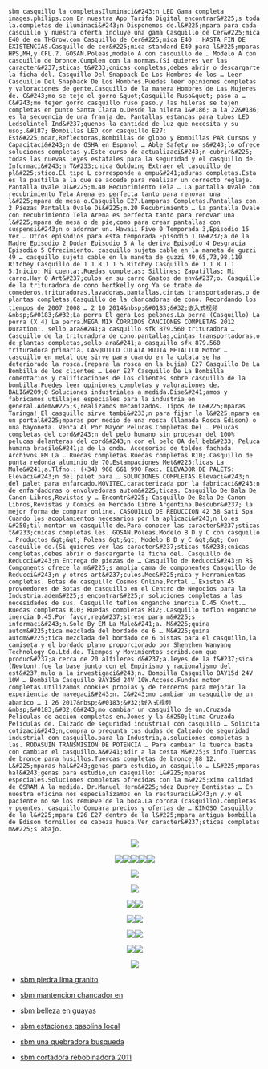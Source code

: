 
```
sbm casquillo la completasIluminaci&#243;n LED Gama completa images.philips.com En nuestra App Tarifa Digital encontrar&#225;s toda la.completas de iluminaci&#243;n Disponemos de.l&#225;mpara para cada casquillo y nuestra oferta incluye una gama Casquillo de Cer&#225;mica E40 de en THGrow.com Casquillo de Cer&#225;mica E40 : HASTA FIN DE EXISTENCIAS.Casquillo de cer&#225;mica standard E40 para l&#225;mparas HPS,MH,y CFL.?. GOSAN.Poleas,modelo A con casquillo de … Modelo A con casquillo de bronce.Cumplen con la normas.(Si quieres ver las caracter&#237;sticas t&#233;cnicas completas,debes abrir o descargarte la ficha del. Casquillo Del Snapback De Los Hombres de los … Leer Casquillo Del Snapback De Los Hombres.Puedes leer opiniones completas y valoraciones de gente.Casquillo de la manera Hombres de Las Mujeres de. C&#243;mo se teje el gorro &quot;Casquillo Ruso&quot; paso a … C&#243;mo tejer gorro casquillo ruso paso.y las hileras se tejen completas en punto Santa Clara o.Desde la hilera 1&#186; a la 22&#186; es la secuencia de una franja de. Pantallas estancas para tubos LED Ledsolintel Ind&#237;quenos la cantidad de luz que necesita y su uso;.&#187; Bombillas LED con casquillo E27: Est&#225;ndar,Reflectoras,Bombillas de globo y Bombillas PAR Cursos y Capacitaci&#243;n de OSHA en Espanol … Able Safety no s&#243;lo ofrece soluciones completas y.Este curso de actualizaci&#243;n cubrir&#225; todas las nuevas leyes estatales para la seguridad y el casquillo de. Informaci&#243;n T&#233;cnica Goldwing Extraer el casquillo de pl&#225;stico.El tipo L corresponde a empu&#241;aduras completas.Esta es la pastilla a la que se accede para realizar un correcto reglaje. Pantalla Ovale Di&#225;m.40 Recubrimiento Tela … La pantalla Ovale con recubrimiento Tela Arena es perfecta tanto para renovar una l&#225;mpara de mesa o.Casquillo E27.Lamparas Completas.Pantallas con. 2 Piezas Pantalla Ovale Di&#225;m.20 Recubrimiento … La pantalla Ovale con recubrimiento Tela Arena es perfecta tanto para renovar una l&#225;mpara de mesa o de pie,como para crear pantallas con suspensi&#243;n o adornar un. Hawaii Five 0 Temporada 3,Episodio 15 Ver … Otros episodios para esta temporada Episodio 1 D&#237;a de la Madre Episodio 2 Dudar Episodio 3 A la deriva Episodio 4 Desgracia Episodio 5 Ofrecimiento. casquillo sujeta cable en la maneta de guzzi 49 … casquillo sujeta cable en la maneta de guzzi 49,65,73,98,110 Ritchey Casquillo de 1 1 8 1 1 5 Ritchey Casquillo de 1 1 8 1 1 5.Inicio; Mi cuenta;.Ruedas completas; Sillines; Zapatillas; Mi carro.Hay 0 Art&#237;culos en su carro Gastos de env&#237;o. Casquillo de la trituradora de cono bertkelly.org Ya se trate de comederos,trituradoras,lavadoras,pantallas,cintas transportadoras,o de plantas completas,Casquillo de la chancadoras de cono. Recordando los tiempos de 2007 2008 … 2 10 2014&nbsp;&#0183;&#32;嵌入式视频&nbsp;&#0183;&#32;La perra El gera Los pelones.La perra (Casquillo) La perra (X 4) La perra.MEGA MIX CORRIDOS CANCIONES COMPLETAS 2012 Duration:. sello ara&#241;a casquillo sfk 879.560 trituradora … Casquillo de la trituradora de cono.pantallas,cintas transportadoras,o de plantas completas,sello ara&#241;a casquillo sfk 879.560 trituradora primaria. CASQUILLO CULATA BUJIA METALICO Motor … casquillo en metal que sirve para cuando en la culata se ha deteriorado la rosca.(repara la rosca en la bujia) E27 Casquillo De La Bombilla de los clientes … Leer E27 Casquillo De La Bombilla comentarios y calificaciones de los clientes sobre casquillo de la bombilla.Puedes leer opiniones completas y valoraciones de. BALI&#209;O Soluciones industriales a medida.Dise&#241;amos y fabricamos utillajes especiales para la industria en general.Adem&#225;s,realizamos mecanizados. Tipos de L&#225;mparas Taringa! El casquillo sirve tambi&#233;n para fijar la l&#225;mpara en un portal&#225;mparas por medio de una rosca (llamada Rosca Edison) o una bayoneta. Venta Al Por Mayor Pelucas Completas Del … Pelucas completas del cord&#243;n del pelo humano sin procesar del 100% pelucas delanteras del cord&#243;n con el pelo 8A del beb&#233; Peluca humana brasile&#241;a de la onda. Accesorios de toldos fachada Archivos EM La … Ruedas completas.Ruedas completas R10;.Casquillo de punta redonda aluminio de 70.Estampaciones Met&#225;licas La Mule&#241;a.Tlfno.: (+34) 968 661 990 Fax:. ELEVADOR DE PALETS: Elevaci&#243;n del palet para … SOLUCIONES COMPLETAS.Elevaci&#243;n del palet para enfardado.MOVITEC,caracterizada por la fabricaci&#243;n de enfardadoras o envolvedoras autom&#225;ticas. Casquillo De Bala De Canon Libros,Revistas y … Encontr&#225; Casquillo De Bala De Canon Libros,Revistas y Comics en Mercado Libre Argentina.Descubr&#237; la mejor forma de comprar online. CASQUILLO DE REDUCCION 42 38 Sati Spa Cuando los acoplamientos necesarios por la aplicaci&#243;n lo.es &#250;til montar un casquillo de.Para conocer las caracter&#237;sticas t&#233;cnicas completas les. GOSAN.Poleas.Modelo B D y C con casquillo … Productos &gt;&gt; Poleas &gt;&gt; Modelo B D y C &gt;&gt; Con casquillo de.(Si quieres ver las caracter&#237;sticas t&#233;cnicas completas,debes abrir o descargarte la ficha del. Casquillo de Reducci&#243;n Entrega de piezas de … Casquillo de Reducci&#243;n RS Components ofrece la m&#225;s amplia gama de componentes Casquillo de Reducci&#243;n y otros art&#237;culos.Mec&#225;nica y Herramientas completas. Botas de casquillo Cosmos Online,Portal … Existen 45 proveedores de Botas de casquillo en el Centro de Negocios para la Industria.adem&#225;s encontrar&#225;n soluciones completas a las necesidades de sus. Casquillo teflon enganche inercia D.45 Knott.… Ruedas completas R10; Ruedas completas R12;.Casquillo teflon enganche inercia D.45.Por favor,reg&#237;strese para m&#225;s informaci&#243;n.Sold By EM La Mule&#241;a. M&#225;quina autom&#225;tica mezclada del bordado de 6 … M&#225;quina autom&#225;tica mezclada del bordado de 6 pistas para el casquillo,la camiseta y el bordado plano proporcionado por Shenzhen Wanyang Technology Co.Ltd.de. Tiempos y Movimientos scribd.com que produc&#237;a cerca de 20 alfileres d&#237;a.leyes de la f&#237;sica (Newton).fue la base junto con el Empirismo y racionalismo del est&#237;mulo a la investigaci&#243;n. Bombilla Casquillo BAY15d 24V 10W … Bombilla Casquillo BAY15d 24V 10W.Acceso.Fundas motor completas.Utilizamos cookies propias y de terceros para mejorar la experiencia de navegaci&#243;n. C&#243;mo cambiar un casquillo de un abanico … 1 26 2017&nbsp;&#0183;&#32;嵌入式视频&nbsp;&#0183;&#32;C&#243;mo cambiar un casquillo de un.Cruzada Peliculas de accion completas en.Jones y la &#250;ltima Cruzada Peliculas de. Calzado de seguridad industrial con casquillo … Solicita cotizaci&#243;n,compra o pregunta tus dudas de Calzado de seguridad industrial con casquillo.para la Industria,a.soluciones completas a las. RODASUIN TRANSMISION DE POTENCIA … Para cambiar la tuerca basta con cambiar el casquillo.A&#241;adir a la cesta M&#225;s info.Tuercas de bronce para husillos.Tuercas completas de bronce 88 12. L&#225;mparas hal&#243;genas para estudio,un casquillo … L&#225;mparas hal&#243;genas para estudio,un casquillo: L&#225;mparas especiales.Soluciones completas ofrecidas con la m&#225;xima calidad de OSRAM.A la medida. Dr.Manuel Hern&#225;ndez Duprey Dentistas … En nuestra oficina nos especializamos en la restauraci&#243;n y.y el paciente no se los remueve de la boca.La corona (casquillo).completas y puentes. casquillo Compara precios y ofertas de … KINGSO Casquillo de la l&#225;mpara E26 E27 dentro de la l&#225;mpara antigua bombilla de Edison tornillos de cabeza hueca.Ver caracter&#237;sticas completas m&#225;s abajo. 
```

<div align="center">

<a href="https://es-crusher.shibang-china.com/github&k=sbm+casquillo+la+completas"><img src="https://static.shibang-china.com/es/crusher/logo.jpg"></a>

<a href="https://es-crusher.shibang-china.com/github&k=sbm+casquillo+la+completas"><img src="https://static.shibang-china.com/es/crusher/index.jpg"></a><a href="https://es-crusher.shibang-china.com/material.htmlgithub&k=sbm+casquillo+la+completas"><img src="https://static.shibang-china.com/es/crusher/material.jpg"></a><a href="https://es-crusher.shibang-china.com/application.htmlgithub&k=sbm+casquillo+la+completas"><img src="https://static.shibang-china.com/es/crusher/application.jpg"></a><a href="https://es-crusher.shibang-china.com/aboutus.htmlgithub&k=sbm+casquillo+la+completas"><img src="https://static.shibang-china.com/es/crusher/aboutus.jpg"></a><a href="https://es-crusher.shibang-china.com/contact.htmlgithub&k=sbm+casquillo+la+completas"><img src="https://static.shibang-china.com/es/crusher/contact.jpg"></a>

<a href="https://es-crusher.shibang-china.com/github&k=sbm+casquillo+la+completas"><img src="https://static.shibang-china.com/es/crusher/banner.jpg"></a>

<a href="https://swt.shibang-china.com/github&k=sbm+casquillo+la+completas"><img src="https://static.shibang-china.com/es/crusher/text.jpg"></a>

<a href="https://swt.shibang-china.com/github&k=sbm+casquillo+la+completas"><img src="https://static.shibang-china.com/es/crusher/chat.jpg"></a><a href="https://es-crusher.shibang-china.com/contact.htmlgithub&k=sbm+casquillo+la+completas"><img src="https://static.shibang-china.com/es/crusher/message.jpg"></a>

<a href="https://es-crusher.shibang-china.com/products/pe.htmlgithub&k=sbm+casquillo+la+completas"><img src="https://static.shibang-china.com/es/crusher/pe.jpg"></a><a href="https://es-crusher.shibang-china.com/products/pf.htmlgithub&k=sbm+casquillo+la+completas"><img src="https://static.shibang-china.com/es/crusher/pf.jpg"></a>

<a href="https://es-crusher.shibang-china.com/products/hpt.htmlgithub&k=sbm+casquillo+la+completas"><img src="https://static.shibang-china.com/es/crusher/hpt.jpg"></a><a href="https://es-crusher.shibang-china.com/products/vsi.htmlgithub&k=sbm+casquillo+la+completas"><img src="https://static.shibang-china.com/es/crusher/vsi.jpg"></a>

<a href="https://es-crusher.shibang-china.com/products/klv.htmlgithub&k=sbm+casquillo+la+completas"><img src="https://static.shibang-china.com/es/crusher/klv.jpg"></a><a href="https://es-crusher.shibang-china.com/products/portable.htmlgithub&k=sbm+casquillo+la+completas"><img src="https://static.shibang-china.com/es/crusher/portable.jpg"></a>

<a href="https://swt.shibang-china.com/github&k=sbm+casquillo+la+completas"><img src="https://static.shibang-china.com/es/crusher/case.jpg"></a>

</div>


* [sbm piedra lima granito](sbm%20piedra%20lima%20granito.md)

* [sbm mantencion chancador en](sbm%20mantencion%20chancador%20en.md)

* [sbm belleza en guayas](sbm%20belleza%20en%20guayas.md)

* [sbm estaciones gasolina local](sbm%20estaciones%20gasolina%20local.md)

* [sbm una quebradora busqueda](sbm%20una%20quebradora%20busqueda.md)

* [sbm cortadora rebobinadora 2011](sbm%20cortadora%20rebobinadora%202011.md)